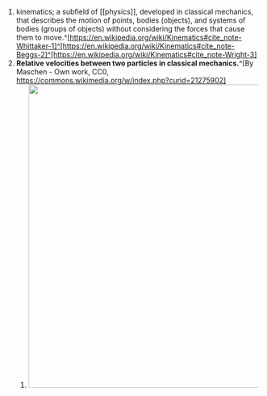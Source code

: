 1. kinematics; a subfield of [[physics]], developed in classical mechanics, that describes the motion of points, bodies (objects), and systems of bodies (groups of objects) without considering the forces that cause them to move.^[https://en.wikipedia.org/wiki/Kinematics#cite_note-Whittaker-1]^[https://en.wikipedia.org/wiki/Kinematics#cite_note-Beggs-2]^[https://en.wikipedia.org/wiki/Kinematics#cite_note-Wright-3]
2. **Relative velocities between two particles in classical mechanics.**^[By Maschen - Own work, CC0, https://commons.wikimedia.org/w/index.php?curid=21275902]
	1. <img src="https://upload.wikimedia.org/wikipedia/commons/thumb/b/b5/Relative_velocity.svg/1920px-Relative_velocity.svg.png" width="600" />